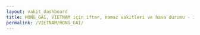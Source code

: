 ```yaml
---
layout: vakit_dashboard
title: HONG_GAI, VIETNAM için iftar, namaz vakitleri ve hava durumu - ilçe/eyalet seç
permalink: /VIETNAM/HONG_GAI/
---
```


<script type="text/javascript">
  var GLOBAL_COUNTRY = 'VIETNAM';
  var GLOBAL_CITY = 'HONG_GAI';
  var GLOBAL_STATE = '';
  var lat = 72;
  var lon = 21;
</script>

